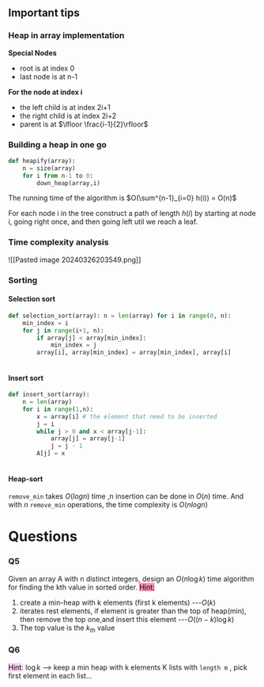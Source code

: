 
## Important tips

### Heap in array implementation

**Special Nodes**
- root is at index 0
- last node is at n-1

**For the node at index i**
- the left child is at index 2i+1
- the right child is at index 2i+2
- parent is at $\lfloor \frac{i-1}{2}\rfloor$ 


### Building a heap in one go

```PYTHON
def heapify(array):
	n = size(array)
	for i from n-1 to 0:
		down_heap(array,i)
```

The running time of the algorithm is $O(\sum^{n-1}_{i=0} h(i)) = O(n)$

For each node i in the tree construct a path of length $h(i)$ by starting at node i, going right once, and then going left util we reach a leaf.

### Time complexity analysis

![[Pasted image 20240326203549.png]]



### Sorting
#### Selection sort
```Python
def selection_sort(array): n = len(array) for i in range(0, n): 
	min_index = i 
	for j in range(i+1, n): 
		if array[j] < array[min_index]: 
			min_index = j 
		array[i], array[min_index] = array[min_index], array[i]
	
```

#### Insert sort
```Python
def insert_sort(array):
	n = len(array)
	for i in range(1,n):
		x = array[i] # the element that need to be inserted
		j = i
		while j > 0 and x < array[j-1]:
			array[j] = array[j-1]
			j = j - 1
		A[j] = x
	
``` 

#### Heap-sort
`remove_min` takes $O(log n)$ time ,n insertion can be done in $O(n)$ time. 
And with $n$  `remove_min` operations, the time complexity is $O(n log n)$ 

# Questions
### Q5 
Given an array A with n distinct integers, design an $O(n \log{k})$ time algorithm for finding the kth value in sorted order.
<mark style="background: #FF5582A6;">Hint: </mark>
1. create a min-heap with k elements (first k elements)  ---$O(k)$
2. iterates rest elements, if element is greater than the top of heap(min), then remove the top one,and insert this element ---$O((n-k)\log{k})$
3. The top value is the $k_{th}$ value 


### Q6
<mark style="background: #FFB8EBA6;">Hint</mark>: $\log{k}$  --> keep a min heap with k elements
K lists with `length m` , pick first element in each list...





